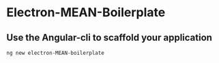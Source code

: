 # Electron-MEAN-Boilerplate

## Use the Angular-cli to scaffold your application
```bash
ng new electron-MEAN-boilerplate
```


